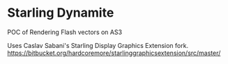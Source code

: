 # Starling Dynamite
POC of Rendering Flash vectors on AS3

Uses Caslav Sabani's Starling Display Graphics Extension fork.
https://bitbucket.org/hardcoremore/starlinggraphicsextension/src/master/
